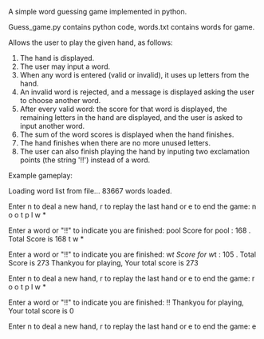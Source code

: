 A simple word guessing game implemented in python.

Guess_game.py contains python code, words.txt contains words for game.

Allows the user to play the given hand, as follows:

1. The hand is displayed.
2. The user may input a word.
3. When any word is entered (valid or invalid), it uses up letters
   from the hand.
4. An invalid word is rejected, and a message is displayed asking
   the user to choose another word.
5. After every valid word: the score for that word is displayed,
   the remaining letters in the hand are displayed, and the user
   is asked to input another word.
6. The sum of the word scores is displayed when the hand finishes.
7. The hand finishes when there are no more unused letters.
8. The user can also finish playing the hand by inputing two 
   exclamation points (the string '!!') instead of a word.
   
Example gameplay:

Loading word list from file...
   83667 words loaded.

Enter n to deal a new hand, r to replay the last hand or e to end the game: n
o o t p l w * 

Enter a word or "!!" to indicate you are finished: pool
Score for pool : 168 .
Total Score is 168
t w * 

Enter a word or "!!" to indicate you are finished: w*t
Score for w*t : 105 .
Total Score is 273
Thankyou for playing, Your total score is 273

Enter n to deal a new hand, r to replay the last hand or e to end the game: r
o o t p l w * 

Enter a word or "!!" to indicate you are finished: !!
Thankyou for playing, Your total score is 0

Enter n to deal a new hand, r to replay the last hand or e to end the game: e
